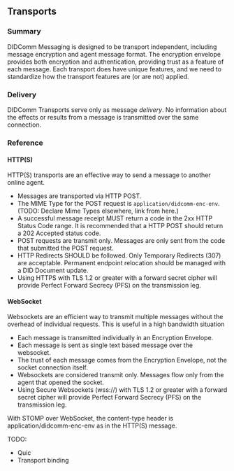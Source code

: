 ## Transports
### Summary
DIDComm Messaging is designed to be transport independent, including message encryption and agent message format. The encryption envelope provides both encryption and authentication, providing trust as a feature of each message. Each transport does have unique features, and we need to standardize how the transport features are (or are not) applied.

### Delivery

DIDComm Transports serve only as message _delivery_. No information about the effects or results from a message is transmitted over the same connection.

### Reference
#### HTTP(S)

HTTP(S) transports are an effective way to send a message to another online agent.

- Messages are transported via HTTP POST.
- The MIME Type for the POST request is `application/didcomm-enc-env`. (TODO: Declare Mime Types elsewhere, link from here.)
- A successful message receipt MUST return a code in the 2xx HTTP Status Code range. It is recommended that a HTTP POST should return a 202 Accepted status code. 
- POST requests are transmit only. Messages are only sent from the code that submitted the POST request.
- HTTP Redirects SHOULD be followed. Only Temporary Redirects (307) are acceptable. Permanent endpoint relocation should be managed with a DID Document update.
- Using HTTPS with TLS 1.2 or greater with a forward secret cipher will provide Perfect Forward Secrecy (PFS) on the transmission leg.

#### WebSocket
Websockets are an efficient way to transmit multiple messages without the overhead of individual requests. This is useful in a high bandwidth situation

- Each message is transmitted individually in an Encryption Envelope.
- Each message is sent as single text based message over the websocket.
- The trust of each message comes from the Encryption Envelope, not the socket connection itself.
- Websockets are considered transmit only. Messages flow only from the agent that opened the socket.
- Using Secure Websockets (wss://) with TLS 1.2 or greater with a forward secret cipher will provide Perfect Forward Secrecy (PFS) on the transmission leg.

With STOMP over WebSocket, the content-type header is application/didcomm-enc-env as in the HTTP(S) message.

TODO:

* Quic
* Transport binding
